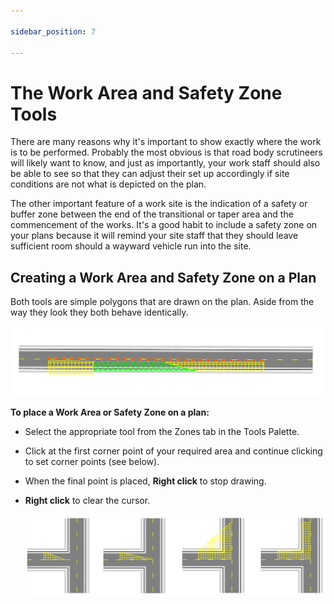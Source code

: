 ```yaml
---

sidebar_position: 7

---
```

# The Work Area and Safety Zone Tools

There are many reasons why it's important to show exactly where the work is to be performed. Probably the most obvious is that road body scrutineers will likely want to know, and just as importantly, your work staff should also be able to see so that they can adjust their set up accordingly if site conditions are not what is depicted on the plan.

The other important feature of a work site is the indication of a safety or buffer zone between the end of the transitional or taper area and the commencement of the works. It's a good habit to include a safety zone on your plans because it will remind your site staff that they should leave sufficient room should a wayward vehicle run into the site.

## Creating a Work Area and Safety Zone on a Plan

Both tools are simple polygons that are drawn on the plan. Aside from the way they look they both behave identically.

![Work_Area_(Green)_and_Safety_Area_(Yellow)_on_a_Plan](./assets/Work_Area_(Green)_and_Safety_Area_(Yellow)_on_a_Plan.png)

**To place a Work Area or Safety Zone on a plan:**

- Select the appropriate tool from the Zones tab in the Tools Palette.
- Click at the first corner point of your required area and continue clicking to set corner points (see below).
- When the final point is placed, **Right click** to stop drawing.
- **Right click** to clear the cursor.

    ![A_Click_Pattern_for_a_Simple_Buffer_Area](./assets/A_Click_Pattern_for_a_Simple_Buffer_Area.png)

